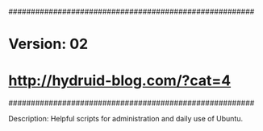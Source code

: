 #######################################################
# Version: 02                                         #
# http://hydruid-blog.com/?cat=4                      #
#######################################################

Description:
Helpful scripts for administration and daily use of Ubuntu.
